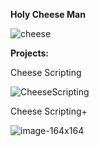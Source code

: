 **Holy Cheese Man**

![cheese](https://github.com/user-attachments/assets/d0c1f9b2-9a9d-4c43-92bb-3c38a3d009cf)

**Projects:**

Cheese Scripting

![CheeseScripting](https://github.com/user-attachments/assets/0bf9eb0a-7d73-4c8e-baca-341dd827a008) 

Cheese Scripting+

![image-164x164](https://github.com/user-attachments/assets/c21ebe1a-a641-4d56-952f-b633e11c2eda)




